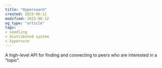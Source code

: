 ```yaml
---
title: "Hyperswarm"
created: 2023-06-11
modified: 2023-06-12
og_type: "article"
tags:
- seedling
- distributed system
- hypercore
---
```


A high-level API for finding and connecting to peers who are interested in a "topic".